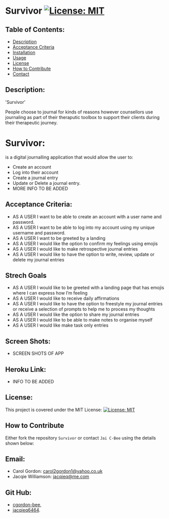 # Survivor [![License: MIT](https://img.shields.io/badge/License-MIT-yellow.svg)](https://opensource.org/licenses/MIT)

## Table of Contents:

- [Description](#description)
- [Acceptance Criteria](#acceptance-criteria)
- [Installation](#installation)
- [Usage](#usage)
- [License](#license)
- [How to Contribute](#how-to-contribute)
- [Contact](#contact)

## Description:

'Survivor'

People choose to journal for kinds of reasons however counsellors use journaling as part of their theraputic toolbox to support their clients during their therapeutic journey.

# Survivor:

is a digital journalling application that would allow the user to:

- Create an account
- Log into their account
- Create a journal entry
- Update or Delete a journal entry.
- MORE INFO TO BE ADDED

## Acceptance Criteria:

- AS A USER I want to be able to create an account with a user name and password.
- AS A USER I want to be able to log into my account using my unique username and password.
- AS A USER I want to be greeted by a landing
- AS A USER I would like the option to confirm my feelings using emojis
- AS A USER I would like to make retrospective journal entries
- AS A USER I would like to have the option to write, review, update or delete my journal entries

## Strech Goals

- AS A USER I would like to be greeted with a landing page that has emojis where I can express how I’m feeling
- AS A USER I would like to receive daily affirmations
- AS A USER I would like to have the option to freestyle my journal entries or receive a selection of prompts to help me to process my thoughts
- AS A USER I would like the option to share my journal entries
- AS A USER I would like to be able to make notes to organise myself
- AS A USER I would like make task only entries

## Screen Shots:

- SCREEN SHOTS OF APP

## Heroku Link:

- INFO TO BE ADDED

## License:

This project is covered under the MIT License: [![License: MIT](https://img.shields.io/badge/License-MIT-yellow.svg)](https://opensource.org/licenses/MIT)

## How to Contribute

Either fork the repository `Survivor` or contact `Jai C-Bee` using the details shown below:

## Email:

- Carol Gordon: carol2gordon1@yahoo.co.uk
- Jacqie Williamson: jacqieq@me.com

## Git Hub:

- [cgordon-bee](https://github.com/cgordon-bee),
- [jacqieq6464](https://github.com/jacqieq6464).
